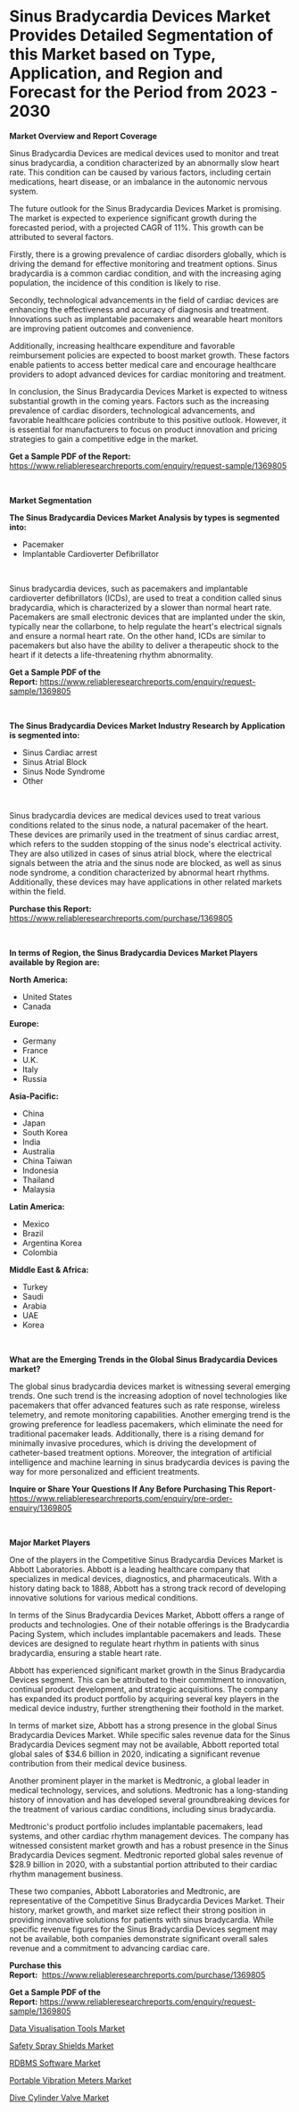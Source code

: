 <p><h1>Sinus Bradycardia Devices Market Provides Detailed Segmentation of this Market based on Type, Application, and Region and Forecast for the Period from 2023 - 2030</h1></p><p><strong>Market Overview and Report Coverage</strong></p>
<p><p>Sinus Bradycardia Devices are medical devices used to monitor and treat sinus bradycardia, a condition characterized by an abnormally slow heart rate. This condition can be caused by various factors, including certain medications, heart disease, or an imbalance in the autonomic nervous system.</p><p>The future outlook for the Sinus Bradycardia Devices Market is promising. The market is expected to experience significant growth during the forecasted period, with a projected CAGR of 11%. This growth can be attributed to several factors.</p><p>Firstly, there is a growing prevalence of cardiac disorders globally, which is driving the demand for effective monitoring and treatment options. Sinus bradycardia is a common cardiac condition, and with the increasing aging population, the incidence of this condition is likely to rise.</p><p>Secondly, technological advancements in the field of cardiac devices are enhancing the effectiveness and accuracy of diagnosis and treatment. Innovations such as implantable pacemakers and wearable heart monitors are improving patient outcomes and convenience.</p><p>Additionally, increasing healthcare expenditure and favorable reimbursement policies are expected to boost market growth. These factors enable patients to access better medical care and encourage healthcare providers to adopt advanced devices for cardiac monitoring and treatment.</p><p>In conclusion, the Sinus Bradycardia Devices Market is expected to witness substantial growth in the coming years. Factors such as the increasing prevalence of cardiac disorders, technological advancements, and favorable healthcare policies contribute to this positive outlook. However, it is essential for manufacturers to focus on product innovation and pricing strategies to gain a competitive edge in the market.</p></p>
<p><strong>Get a Sample PDF of the Report:</strong> <a href="https://www.reliableresearchreports.com/enquiry/request-sample/1369805">https://www.reliableresearchreports.com/enquiry/request-sample/1369805</a></p>
<p>&nbsp;</p>
<p><strong>Market Segmentation</strong></p>
<p><strong>The Sinus Bradycardia Devices Market Analysis by types is segmented into:</strong></p>
<p><ul><li>Pacemaker</li><li>Implantable Cardioverter Defibrillator</li></ul></p>
<p>&nbsp;</p>
<p><p>Sinus bradycardia devices, such as pacemakers and implantable cardioverter defibrillators (ICDs), are used to treat a condition called sinus bradycardia, which is characterized by a slower than normal heart rate. Pacemakers are small electronic devices that are implanted under the skin, typically near the collarbone, to help regulate the heart's electrical signals and ensure a normal heart rate. On the other hand, ICDs are similar to pacemakers but also have the ability to deliver a therapeutic shock to the heart if it detects a life-threatening rhythm abnormality.</p></p>
<p><strong>Get a Sample PDF of the Report:</strong>&nbsp;<a href="https://www.reliableresearchreports.com/enquiry/request-sample/1369805">https://www.reliableresearchreports.com/enquiry/request-sample/1369805</a></p>
<p>&nbsp;</p>
<p><strong>The Sinus Bradycardia Devices Market Industry Research by Application is segmented into:</strong></p>
<p><ul><li>Sinus Cardiac arrest</li><li>Sinus Atrial Block</li><li>Sinus Node Syndrome</li><li>Other</li></ul></p>
<p>&nbsp;</p>
<p><p>Sinus bradycardia devices are medical devices used to treat various conditions related to the sinus node, a natural pacemaker of the heart. These devices are primarily used in the treatment of sinus cardiac arrest, which refers to the sudden stopping of the sinus node's electrical activity. They are also utilized in cases of sinus atrial block, where the electrical signals between the atria and the sinus node are blocked, as well as sinus node syndrome, a condition characterized by abnormal heart rhythms. Additionally, these devices may have applications in other related markets within the field.</p></p>
<p><strong>Purchase this Report:</strong>&nbsp; <a href="https://www.reliableresearchreports.com/purchase/1369805">https://www.reliableresearchreports.com/purchase/1369805</a></p>
<p>&nbsp;</p>
<p><strong>In terms of Region, the Sinus Bradycardia Devices Market Players available by Region are:</strong></p>
<p>
    <p> <strong> North America: </strong>
        <ul>
            <li>United States</li>
            <li>Canada</li>
        </ul>
        </p> 
    <p> <strong> Europe: </strong>
        <ul>
            <li>Germany</li>
            <li>France</li>
            <li>U.K.</li>
            <li>Italy</li>
            <li>Russia</li>
        </ul>
        </p> 
    <p> <strong> Asia-Pacific: </strong>
        <ul>
            <li>China</li>
            <li>Japan</li>
            <li>South Korea</li>
            <li>India</li>
            <li>Australia</li>
            <li>China Taiwan</li>
            <li>Indonesia</li>
            <li>Thailand</li>
            <li>Malaysia</li>
        </ul>
        </p> 
    <p> <strong> Latin America: </strong>
        <ul>
            <li>Mexico</li>
            <li>Brazil</li>
            <li>Argentina Korea</li>
            <li>Colombia</li>
        </ul>
        </p> 
    <p> <strong> Middle East & Africa: </strong>
        <ul>
            <li>Turkey</li>
            <li>Saudi</li>
            <li>Arabia</li>
            <li>UAE</li>
            <li>Korea</li>
        </ul>
    </p>
    </p>
<p>&nbsp;</p>
<p><strong>What are the Emerging Trends in the Global Sinus Bradycardia Devices market?</strong></p>
<p><p>The global sinus bradycardia devices market is witnessing several emerging trends. One such trend is the increasing adoption of novel technologies like pacemakers that offer advanced features such as rate response, wireless telemetry, and remote monitoring capabilities. Another emerging trend is the growing preference for leadless pacemakers, which eliminate the need for traditional pacemaker leads. Additionally, there is a rising demand for minimally invasive procedures, which is driving the development of catheter-based treatment options. Moreover, the integration of artificial intelligence and machine learning in sinus bradycardia devices is paving the way for more personalized and efficient treatments.</p></p>
<p><strong>Inquire or Share Your Questions If Any Before Purchasing This Report</strong>- <a href="https://www.reliableresearchreports.com/enquiry/pre-order-enquiry/1369805">https://www.reliableresearchreports.com/enquiry/pre-order-enquiry/1369805</a></p>
<p>&nbsp;</p>
<p><strong>Major Market Players</strong></p>
<p><p>One of the players in the Competitive Sinus Bradycardia Devices Market is Abbott Laboratories. Abbott is a leading healthcare company that specializes in medical devices, diagnostics, and pharmaceuticals. With a history dating back to 1888, Abbott has a strong track record of developing innovative solutions for various medical conditions.</p><p>In terms of the Sinus Bradycardia Devices Market, Abbott offers a range of products and technologies. One of their notable offerings is the Bradycardia Pacing System, which includes implantable pacemakers and leads. These devices are designed to regulate heart rhythm in patients with sinus bradycardia, ensuring a stable heart rate.</p><p>Abbott has experienced significant market growth in the Sinus Bradycardia Devices segment. This can be attributed to their commitment to innovation, continual product development, and strategic acquisitions. The company has expanded its product portfolio by acquiring several key players in the medical device industry, further strengthening their foothold in the market.</p><p>In terms of market size, Abbott has a strong presence in the global Sinus Bradycardia Devices Market. While specific sales revenue data for the Sinus Bradycardia Devices segment may not be available, Abbott reported total global sales of $34.6 billion in 2020, indicating a significant revenue contribution from their medical device business.</p><p>Another prominent player in the market is Medtronic, a global leader in medical technology, services, and solutions. Medtronic has a long-standing history of innovation and has developed several groundbreaking devices for the treatment of various cardiac conditions, including sinus bradycardia.</p><p>Medtronic's product portfolio includes implantable pacemakers, lead systems, and other cardiac rhythm management devices. The company has witnessed consistent market growth and has a robust presence in the Sinus Bradycardia Devices segment. Medtronic reported global sales revenue of $28.9 billion in 2020, with a substantial portion attributed to their cardiac rhythm management business.</p><p>These two companies, Abbott Laboratories and Medtronic, are representative of the Competitive Sinus Bradycardia Devices Market. Their history, market growth, and market size reflect their strong position in providing innovative solutions for patients with sinus bradycardia. While specific revenue figures for the Sinus Bradycardia Devices segment may not be available, both companies demonstrate significant overall sales revenue and a commitment to advancing cardiac care.</p></p>
<p><strong>Purchase this Report:</strong>&nbsp;&nbsp;<a href="https://www.reliableresearchreports.com/purchase/1369805">https://www.reliableresearchreports.com/purchase/1369805</a></p>
<p></p>
<p><strong>Get a Sample PDF of the Report:</strong>&nbsp;<a href="https://www.reliableresearchreports.com/enquiry/request-sample/1369805">https://www.reliableresearchreports.com/enquiry/request-sample/1369805</a></p>
<p><p><a href="https://medium.com/@rajuchacharp23/data-visualisation-tools-market-size-cagr-trends-2024-2030-b7db916d4fb8">Data Visualisation Tools Market</a></p><p><a href="https://www.linkedin.com/pulse/safety-spray-shields-market-share-amp-new-trends-analysis-twhhe/">Safety Spray Shields Market</a></p><p><a href="https://medium.com/@mahimohanrp23/rdbms-software-market-size-cagr-trends-2024-2030-5d0435cc6fff">RDBMS Software Market</a></p><p><a href="https://www.linkedin.com/pulse/portable-vibration-meters-market-challenges-opportunities-rqaoe/">Portable Vibration Meters Market</a></p><p><a href="https://www.linkedin.com/pulse/dive-cylinder-valve-market-research-report-unlocks-analysis-sybne/">Dive Cylinder Valve Market</a></p></p>